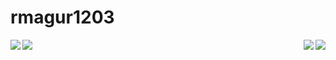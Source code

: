 <h1>rmagur1203</h1>

<img align='left' src="https://github-readme-stats.vercel.app/api?username=rmagur1203&show_icons=true">
<img align='right' src="https://github-readme-stats.vercel.app/api/top-langs/?username=rmagur1203&show_icons=true&hide_border=true&title_color=004386&icon_color=004386&layout=compact">
<img align='right' src="http://mazassumnida.wtf/api/v2/generate_badge?boj=rmagur1203">
<img align='left' src="https://github-profile-trophy.vercel.app/?username=rmagur1203">

<!--
### Hi there 👋
**rmagur1203/rmagur1203** is a ✨ _special_ ✨ repository because its `README.md` (this file) appears on your GitHub profile.

Here are some ideas to get you started:

- 🔭 I’m currently working on ...
- 🌱 I’m currently learning ...
- 👯 I’m looking to collaborate on ...
- 🤔 I’m looking for help with ...
- 💬 Ask me about ...
- 📫 How to reach me: ...
- 😄 Pronouns: ...
- ⚡ Fun fact: ...
-->
